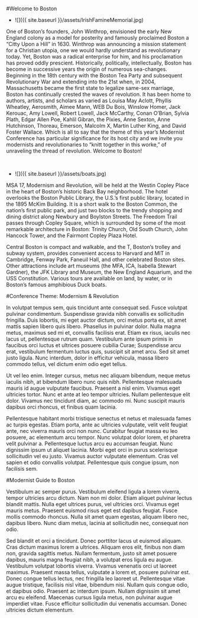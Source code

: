 <div class="padder" id="begin">
</div>

#Welcome to Boston

* ![]({{ site.baseurl }}/assets/IrishFamineMemorial.jpg)

One of Boston’s founders, John Winthrop, envisioned the early New England colony as a model for posterity and famously proclaimed Boston a “Citty Upon a Hill” in 1630. Winthrop was announcing a mission statement for a Christian utopia, one we would hardly understand as revolutionary today. Yet, Boston was a radical enterprise for him, and his proclamation has proved oddly prescient. Historically, politically, intellectually, Boston has become in successive years the origin of numerous sea-changes. Beginning in the 18th century with the Boston Tea Party and subsequent Revolutionary War and extending into the 21st when, in 2004, Massachusetts became the first state to legalize same-sex marriage, Boston has continually crested the waves of revolution. It has been home to authors, artists, and scholars as varied as Louisa May Aclott, Phyllis Wheatley, Aerosmith, Aimee Mann, WEB Du Bois, Winslow Homer, Jack Kerouac, Amy Lowell, Robert Lowell, Jack McCarthy, Conan O’Brian, Sylvia Plath, Edgar Allen Poe, Kahlil Gibran, the Pixies, Anne Sexton, Anne Hutchinson, Thoreau, Emerson, Malcolm X, Martin Luther King, and David Foster Wallace. Which is all to say that the theme of this year’s Modernist Conference has particular significance for its host city and we invite you modernists and revolutionaries to “knitt together in this worke,” of unraveling the thread of revolution. Welcome to Boston!

<br>

* ![]({{ site.baseurl }}/assets/boats.jpg)

MSA 17, Modernism and Revolution, will be held at the Westin Copley Place in the heart of Boston’s historic Back Bay neighborhood. The hotel overlooks the Boston Public Library, the U.S.’s first public library, located in the 1895 McKim Building. It is a short walk to the Boston Common, the nation’s first public park, and just two blocks to the trendy shopping and dining district along Newbury and Boylston Streets. The Freedom Trail passes through Copley Square, which is surrounded by some of the most remarkable architecture in Boston: Trinity Church, Old South Church, John Hancock Tower, and the Fairmont Copley Plaza Hotel.

Central Boston is compact and walkable, and the T, Boston’s trolley and subway system, provides convenient access to Harvard and MIT in Cambridge, Fenway Park, Faneuil Hall, and other celebrated Boston sites. Other attractions include art museums (the MFA, ICA, Isabella Stewart Gardner), the JFK Library and Museum, the New England Aquarium, and the USS Constitution. Various tours are available on land, by water, or in Boston’s famous amphibious Duck boats.

#Conference Theme: Modernism & Revolution

In volutpat tempus sem, quis tincidunt ante consequat sed. Fusce volutpat pulvinar condimentum. Suspendisse gravida nibh convallis ex sollicitudin fringilla. Duis lobortis, mi eget auctor dictum, orci metus porta ex, sit amet mattis sapien libero quis libero. Phasellus in pulvinar dolor. Nulla magna metus, maximus sed mi et, convallis facilisis erat. Etiam ex risus, iaculis nec lacus ut, pellentesque rutrum quam. Vestibulum ante ipsum primis in faucibus orci luctus et ultrices posuere cubilia Curae; Suspendisse arcu erat, vestibulum fermentum luctus quis, suscipit sit amet arcu. Sed sit amet justo ligula. Nunc interdum, dolor in efficitur vehicula, massa libero commodo tellus, vel dictum enim odio eget tellus.

Ut vel leo enim. Integer cursus, metus nec aliquam bibendum, neque metus iaculis nibh, at bibendum libero nunc quis nibh. Pellentesque malesuada mauris id augue vulputate faucibus. Praesent a nisl enim. Vivamus eget ultricies tortor. Nunc et ante at leo tempor ultricies. Nullam pellentesque elit dolor. Vivamus nec tincidunt diam, ac commodo mi. Nunc suscipit mauris dapibus orci rhoncus, et finibus quam lacinia.

Pellentesque habitant morbi tristique senectus et netus et malesuada fames ac turpis egestas. Etiam porta, ante ac ultricies vulputate, velit velit feugiat ante, nec viverra mauris orci non nunc. Curabitur feugiat massa eu leo posuere, ac elementum arcu tempor. Nunc volutpat dolor lorem, et pharetra velit pulvinar a. Pellentesque luctus arcu eu accumsan feugiat. Nunc dignissim ipsum ut aliquet lacinia. Morbi eget orci in purus scelerisque sollicitudin vel eu justo. Vivamus auctor vulputate elementum. Cras vel sapien et odio convallis volutpat. Pellentesque quis congue ipsum, non facilisis sem.

#Modernist Guide to Boston


Vestibulum ac semper purus. Vestibulum eleifend ligula a lorem viverra, tempor ultricies arcu dictum. Nam non mi dolor. Etiam aliquet pulvinar lectus blandit mattis. Nulla eget ultrices purus, vel ultricies orci. Vivamus eget mauris metus. Praesent euismod risus eget est dapibus feugiat. Fusce mollis commodo rhoncus. Nulla sit amet quam egestas, aliquam libero nec, dapibus libero. Nunc diam metus, lacinia at sollicitudin nec, consequat non odio.

Sed blandit et orci a tincidunt. Donec porttitor lacus ut euismod aliquam. Cras dictum maximus lorem a ultrices. Aliquam eros elit, finibus non diam non, gravida sagittis metus. Nullam fermentum, justo sit amet posuere dapibus, mauris magna feugiat nibh, a volutpat eros ligula eu augue. Vestibulum volutpat lobortis viverra. Vivamus venenatis orci ut laoreet maximus. Praesent massa tellus, vulputate a lorem et, posuere pulvinar est. Donec congue tellus lectus, nec fringilla leo laoreet ut. Pellentesque vitae augue tristique, facilisis nisl vitae, bibendum nisi. Nullam quis congue odio, et dapibus odio. Praesent ac interdum ipsum. Nullam dignissim sit amet arcu eu eleifend. Maecenas cursus ligula metus, non pulvinar augue imperdiet vitae. Fusce efficitur sollicitudin dui venenatis accumsan. Donec ultricies dictum elementum.

